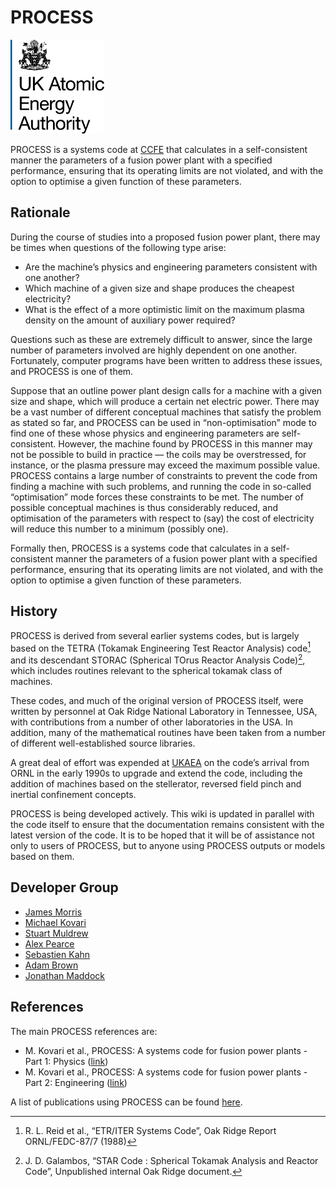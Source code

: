 # PROCESS

<img src="img/ukaea.png" alt="alt text" width="150" height="150">

PROCESS is a systems code at [CCFE](http://www.ccfe.ac.uk/) that calculates in a 
self-consistent manner the parameters of a fusion power plant with a specified 
performance, ensuring that its operating limits are not violated, and with the option 
to optimise a given function of these parameters.

## Rationale

During the course of studies into a proposed fusion power plant, there may be times 
when questions of the following type arise:

* Are the machine’s physics and engineering parameters consistent with one another?
* Which machine of a given size and shape produces the cheapest electricity?
* What is the effect of a more optimistic limit on the maximum plasma density on the 
  amount of auxiliary power required?

Questions such as these are extremely difficult to answer, since the large number of 
parameters involved are highly dependent on one another. Fortunately, computer programs 
have been written to address these issues, and PROCESS is one of them.

Suppose that an outline power plant design calls for a machine with a given size and 
shape, which will produce a certain net electric power. There may be a vast number of 
different conceptual machines that satisfy the problem as stated so far, and PROCESS 
can be used in “non-optimisation” mode to find one of these whose physics and engineering 
parameters are self-consistent. However, the machine found by PROCESS in this manner may 
not be possible to build in practice — the coils may be overstressed, for instance, or 
the plasma pressure may exceed the maximum possible value. PROCESS contains a large number 
of constraints to prevent the code from finding a machine with such problems, and running 
the code in so-called “optimisation” mode forces these constraints to be met. The number 
of possible conceptual machines is thus considerably reduced, and optimisation of the 
parameters with respect to (say) the cost of electricity will reduce this number to a 
minimum (possibly one). 

Formally then, PROCESS is a systems code that calculates in a self-consistent manner 
the parameters of a fusion power plant with a specified performance, ensuring that its 
operating limits are not violated, and with the option to optimise a given function of 
these parameters.

## History

PROCESS is derived from several earlier systems codes, but is largely based on the 
TETRA (Tokamak Engineering Test Reactor Analysis) code[^1] and its descendant STORAC 
(Spherical TOrus Reactor Analysis Code)[^2], which includes routines relevant to the 
spherical tokamak class of machines. 

These codes, and much of the original version of PROCESS itself, were written by 
personnel at Oak Ridge National Laboratory in Tennessee, USA, with contributions from 
a number of other laboratories in the USA. In addition, many of the mathematical 
routines have been taken from a number of different well-established source libraries.

A great deal of effort was expended at 
[UKAEA](https://www.gov.uk/government/organisations/uk-atomic-energy-authority) on 
the code’s arrival from ORNL in the early 1990s to upgrade and extend the code, 
including the addition of machines based on the stellerator, reversed field pinch 
and inertial confinement concepts.

PROCESS is being developed actively. This wiki is updated in parallel with the code 
itself to ensure that the documentation remains consistent with the latest version of the 
code. It is to be hoped that it will be of assistance not only to users of PROCESS, but 
to anyone using PROCESS outputs or models based on them.

## Developer Group

- [James Morris](mailto:james.morris2@ukaea.uk)
- [Michael Kovari](mailto:michael.kovari@ukaea.uk)
- [Stuart Muldrew](mailto:stuart.muldrew@ukaea.uk)
- [Alex Pearce](mailto:alex.pearce@ukaea.uk)
- [Sebastien Kahn](mailto:sebastien.kahn@ukaea.uk)
- [Adam Brown](mailto:adam.brown@ukaea.uk)
- [Jonathan Maddock](mailto:jonathan.maddock@ukaea.uk)

## References

The main PROCESS references are:

- M. Kovari et al., PROCESS: A systems code for fusion power plants - Part 1: 
  Physics ([link](http://www.sciencedirect.com/science/article/pii/S0920379614005961))
- M. Kovari et al., PROCESS: A systems code for fusion power plants - Part 2: 
Engineering ([link](http://www.sciencedirect.com/science/article/pii/S0920379614005961))

A list of publications using PROCESS can be found [here](./publications.md).
  
[^1]: R. L. Reid et al., “ETR/ITER Systems Code”, Oak Ridge Report ORNL/FEDC-87/7 (1988)

[^2]: J. D. Galambos, “STAR Code : Spherical Tokamak Analysis and Reactor Code”, 
Unpublished internal Oak Ridge document.